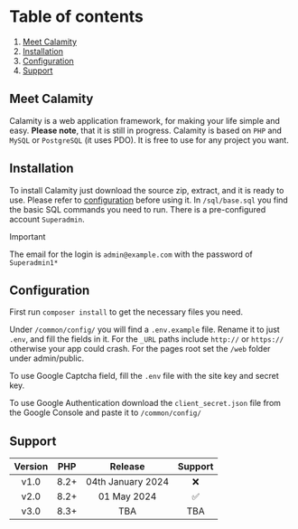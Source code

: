 # Table of contents

1. [Meet Calamity](#meet-calamity)
2. [Installation](#installation)
3. [Configuration](#configuration)
4. [Support](#support)

## Meet Calamity

Calamity is a web application framework, for making your life simple and easy. **Please note**, that it is still in
progress. Calamity is based on `PHP` and `MySQL` or `PostgreSQL` (it uses PDO). It is free to use for any project you
want.

## Installation

To install Calamity just download the source zip, extract, and it is ready to use. Please refer
to [configuration](#configuration) before using it. In `/sql/base.sql` you find the basic SQL commands you need to run.
There is a pre-configured account `Superadmin`.

> [!IMPORTANT]
> The email for the login is `admin@example.com` with the password of `Superadmin1*`

## Configuration

First run `composer install` to get the necessary files you need.

Under `/common/config/` you will find a `.env.example` file. Rename it to just `.env`, and fill the fields in it.
For the `_URL` paths include `http://` or `https://` otherwise your app could crash. For the pages root set the `/web`
folder under admin/public.

To use Google Captcha field, fill the `.env` file with the site key and secret key.

To use Google Authentication download the `client_secret.json` file from the Google Console and paste it to `/common/config/`

## Support

| Version | PHP  |      Release      |      Support       |
|:-------:|:----:|:-----------------:|:------------------:|
|  v1.0   | 8.2+ | 04th January 2024 |        :x:         |
|  v2.0   | 8.2+ |    01 May 2024    | :white_check_mark: |
|  v3.0   | 8.3+ |        TBA        |        TBA         |
